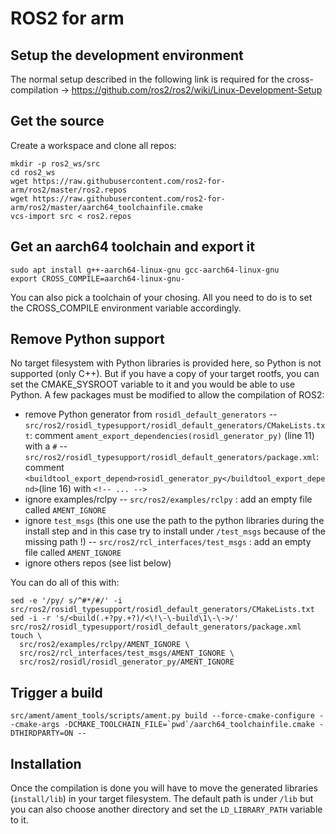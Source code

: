 # ROS2 for arm

## Setup the development environment
The normal setup described in the following link is required for the cross-compilation -> https://github.com/ros2/ros2/wiki/Linux-Development-Setup


## Get the source
Create a workspace and clone all repos:

```
mkdir -p ros2_ws/src
cd ros2_ws
wget https://raw.githubusercontent.com/ros2-for-arm/ros2/master/ros2.repos
wget https://raw.githubusercontent.com/ros2-for-arm/ros2/master/aarch64_toolchainfile.cmake
vcs-import src < ros2.repos
```

## Get an aarch64 toolchain and export it

```
sudo apt install g++-aarch64-linux-gnu gcc-aarch64-linux-gnu
export CROSS_COMPILE=aarch64-linux-gnu-
```

You can also pick a toolchain of your chosing. All you need to do is to set the CROSS_COMPILE environment variable accordingly.

## Remove Python support
No target filesystem with Python libraries is provided here, so Python is not supported (only C++). But if you have a copy of your target rootfs, you can set the CMAKE_SYSROOT variable to it and you would be able to use Python. 
A few packages must be modified to allow the compilation of ROS2:
- remove Python generator from `rosidl_default_generators`
-- `src/ros2/rosidl_typesupport/rosidl_default_generators/CMakeLists.txt`: comment `ament_export_dependencies(rosidl_generator_py)` (line 11) with a `#`
-- `src/ros2/rosidl_typesupport/rosidl_default_generators/package.xml`: comment `<buildtool_export_depend>rosidl_generator_py</buildtool_export_depend>`(line 16) with `<!-- ... -->`
- ignore examples/rclpy
-- `src/ros2/examples/rclpy` : add an empty file called `AMENT_IGNORE`
- ignore `test_msgs` (this one use the path to the python libraries during the install step and in this case try to install under `/test_msgs` because of the missing path !)
-- `src/ros2/rcl_interfaces/test_msgs` : add an empty file called `AMENT_IGNORE`
- ignore others repos (see list below)

You can do all of this with:

```
sed -e '/py/ s/^#*/#/' -i src/ros2/rosidl_typesupport/rosidl_default_generators/CMakeLists.txt
sed -i -r 's/<build(.+?py.+?)/<\!\-\-build\1\-\->/' src/ros2/rosidl_typesupport/rosidl_default_generators/package.xml
touch \
  src/ros2/examples/rclpy/AMENT_IGNORE \
  src/ros2/rcl_interfaces/test_msgs/AMENT_IGNORE \
  src/ros2/rosidl/rosidl_generator_py/AMENT_IGNORE
```

## Trigger a build
```
src/ament/ament_tools/scripts/ament.py build --force-cmake-configure --cmake-args -DCMAKE_TOOLCHAIN_FILE=`pwd`/aarch64_toolchainfile.cmake -DTHIRDPARTY=ON --
```

## Installation
Once the compilation is done you will have to move the generated libraries (`install/lib`) in your target filesystem.
The default path is under `/lib` but you can also choose another directory and set the `LD_LIBRARY_PATH` variable to it.
